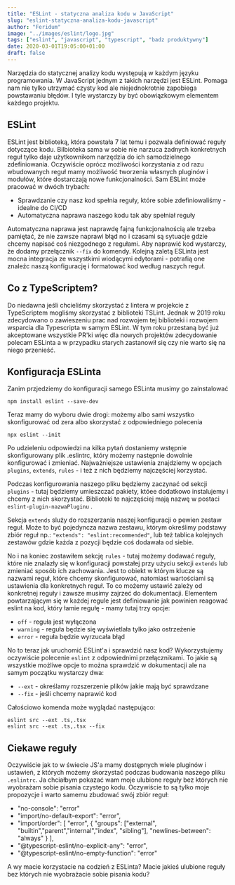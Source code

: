 ```yaml
---
title: "ESLint - statyczna analiza kodu w JavaScript"
slug: "eslint-statyczna-analiza-kodu-javascript"
author: "Feridum"
image: "../images/eslint/logo.jpg"
tags: ["eslint", "javascript", "typescript", "badz produktywny"]
date: 2020-03-01T19:05:00+01:00
draft: false
---
```


Narzędzia do statycznej analizy kodu występują w każdym języku programowania. W JavaScript jednym z takich narzędzi jest ESLint. Pomaga nam nie tylko utrzymać czysty kod ale niejednokrotnie zapobiega powstawaniu błędów. I tyle wystarczy by być obowiązkowym elementem każdego projektu.

<!--more-->

## ESLint

ESLint jest biblioteką, która powstała 7 lat temu i pozwala definiować reguły dotyczące kodu. Bilbioteka sama w sobie nie narzuca żadnych konkretnych reguł tylko daje użytkownikom narzędzia do ich samodzielnego zdefiniowania. Oczywiście oprócz możliwości korzystania z od razu wbudowanych reguł mamy możliwość tworzenia własnych pluginów i modułów, które dostarczają nowe funkcjonalności. Sam ESLint może pracować w dwóch trybach: 

- Sprawdzanie czy nasz kod spełnia reguły, które sobie zdefiniowaliśmy - idealne do CI/CD
- Automatyczna naprawa naszego kodu tak aby spełniał reguły

Automatyczna naprawa jest naprawdę fajną funkcjonalnością ale trzeba pamiętać, że nie zawsze naprawi błąd no i czasami są sytuacje gdzie chcemy napisać coś niezgodnego z regułami. Aby naprawić kod wystarczy, że dodamy przełącznik `--fix` do komendy. Kolejną zaletą ESLinta jest mocna integracja ze wszystkimi wiodącymi edytorami - potrafią one znaleźc naszą konfigurację i formatować kod według naszych reguł.

## Co z TypeScriptem?

Do niedawna jeśli chcieliśmy skorzystać z lintera w projekcie z TypeScriptem mogliśmy skorzystać z biblioteki TSLint. Jednak w 2019 roku zdecydowano o zawieszeniu prac nad rozwojem tej biblioteki i rozwojem wsparcia dla Typescripta w samym ESLint. W tym roku przestaną być już akceptowane wszystkie PR'ki więc dla nowych projektów zdecydowanie polecam ESLinta a w przypadku starych zastanowił się czy nie warto się na niego przenieść. 

## Konfiguracja ESLinta

Zanim przjedziemy do konfiguracji samego ESLinta musimy go zainstalować 

```console
npm install eslint --save-dev
```

Teraz mamy do wyboru dwie drogi: możemy albo sami wszystko skonfigurować od zera albo skorzystać z odpowiedniego polecenia

```console
npx eslint --init
```

Po udzieleniu odpowiedzi na kilka pytań dostaniemy wstępnie skonfigurowany plik .eslintrc, który możemy następnie dowolnie konfigurować i zmieniać. Najważniejsze ustawienia znajdziemy w opcjach `plugins`, `extends`, `rules` - i też z nich będziemy najczęściej korzystać.

Podczas konfigurowania naszego pliku będziemy zaczynać od sekcji `plugins` - tutaj będziemy umieszczać pakiety, któee dodatkowo instalujemy i chcemy z nich skorzystać. Biblioteki te najczęściej mają nazwę w postaci `eslint-plugin-nazwaPluginu` .

Sekcja `extends` sluży do rozszerzania naszej konfiguracji o pewien zestaw reguł. Może to być pojedyncza nazwa zestawu, którym określimy podstawy zbiór reguł np.: 
`"extends": "eslint:recommended"`, lub też tablica kolejnych zestawów gdzie każda z pozycji będzie coś dodawała od siebie.

No i na koniec zostawiłem sekcję `rules`  - tutaj możemy dodawać reguły, które nie znalazły się w konfiguracji powstałej przy użyciu sekcji `extends` lub zmieniać sposób ich zachowania. Jest to obiekt w którym klucze są nazwami reguł, które chcemy skonfigurować, natomiast wartościami są ustawienia dla konkretnych reguł. To co możemy ustawić zależy od konkretnej reguły i zawsze musimy zajrzeć do dokumentacji. Elementem powtarzającym się w każdej regule jest definiowanie jak powinien reagować eslint na kod, który łamie regułę - mamy tutaj trzy opcje: 

- `off` - reguła jest wyłączona
- `warning` - reguła będzie się wyświetlała tylko jako ostrzeżenie
- `error` - reguła będzie wyrzucała błąd

No to teraz jak uruchomić ESLint'a i sprawdzić nasz kod? Wykorzystujemy oczywiście polecenie `eslint` z odpowiednimi przełącznikami. To jakie są wszystkie możliwe opcje to można sprawdzić w dokumentacji ale na samym początku wystarczy dwa: 

- `--ext` - określamy rozszerzenie plików jakie mają być sprawdzane
- `--fix` - jeśli chcemy naprawić kod
	
Całościowo komenda może wyglądać następująco:

```console
eslint src --ext .ts,.tsx
eslint src --ext .ts,.tsx --fix
```


## Ciekawe reguły

Oczywiście jak to w świecie JS'a mamy dostępnych wiele pluginów i ustawień, z których możemy skorzystać podczas budowania naszego pliku `.eslintrc`. Ja chciałbym pokazać wam moje ulubione reguły bez których nie wyobrażam sobie pisania czystego kodu. Oczywiście to są tylko moje propozycje i warto samemu zbudować swój zbiór reguł: 

- "no-console": "error"
- "import/no-default-export": "error",
- "import/order": [
        "error",
        {
        "groups": ["external", "builtin","parent","internal","index", "sibling"],
        "newlines-between": "always"
        }
    ],
- "@typescript-eslint/no-explicit-any": "error",
- "@typescript-eslint/no-empty-function": "error"


A wy macie korzystacie na codzień z ESLinta? Macie jakieś ulubione reguły bez których nie wyobrażacie sobie pisania kodu?



